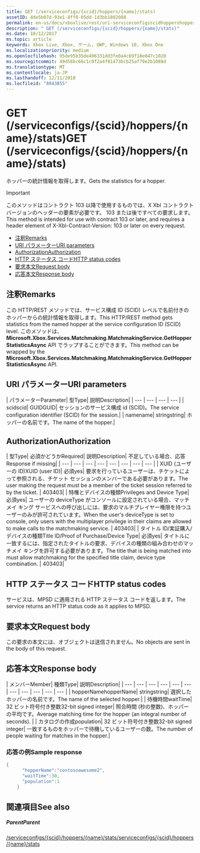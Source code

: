 ```yaml
---
title: GET (/serviceconfigs/{scid}/hoppers/{name}/stats)
assetID: 4de5b07d-93e1-8ff0-05dd-1d3bb1802088
permalink: en-us/docs/xboxlive/rest/uri-serviceconfigsscidhoppershoppernamestatsget.html
description: " GET (/serviceconfigs/{scid}/hoppers/{name}/stats)"
ms.date: 10/12/2017
ms.topic: article
keywords: Xbox Live, Xbox, ゲーム, UWP, Windows 10, Xbox One
ms.localizationpriority: medium
ms.openlocfilehash: 95de95b35de496331dd3fe0a4c69f18e047c1020
ms.sourcegitcommit: 49d58bc66c1c9f2a4f81473bcb25af79e2b1088d
ms.translationtype: MT
ms.contentlocale: ja-JP
ms.lasthandoff: 12/11/2018
ms.locfileid: "8943855"
---
```

# <a name="get-serviceconfigsscidhoppersnamestats"></a><span data-ttu-id="35231-104">GET (/serviceconfigs/{scid}/hoppers/{name}/stats)</span><span class="sxs-lookup"><span data-stu-id="35231-104">GET (/serviceconfigs/{scid}/hoppers/{name}/stats)</span></span>

<span data-ttu-id="35231-105">ホッパーの統計情報を取得します。</span><span class="sxs-lookup"><span data-stu-id="35231-105">Gets the statistics for a hopper.</span></span>

> [!IMPORTANT]
> <span data-ttu-id="35231-106">このメソッドはコントラクト 103 以降で使用するものでは、X Xbl コントラクト バージョンのヘッダーの要素が必要です。 103 または後ですべての要求します。</span><span class="sxs-lookup"><span data-stu-id="35231-106">This method is intended for use with contract 103 or later, and requires a header element of X-Xbl-Contract-Version: 103 or later on every request.</span></span>

  * [<span data-ttu-id="35231-107">注釈</span><span class="sxs-lookup"><span data-stu-id="35231-107">Remarks</span></span>](#ID4ET)
  * [<span data-ttu-id="35231-108">URI パラメーター</span><span class="sxs-lookup"><span data-stu-id="35231-108">URI parameters</span></span>](#ID4E5)
  * [<span data-ttu-id="35231-109">Authorization</span><span class="sxs-lookup"><span data-stu-id="35231-109">Authorization</span></span>](#ID4EJB)
  * [<span data-ttu-id="35231-110">HTTP ステータス コード</span><span class="sxs-lookup"><span data-stu-id="35231-110">HTTP status codes</span></span>](#ID4E3C)
  * [<span data-ttu-id="35231-111">要求本文</span><span class="sxs-lookup"><span data-stu-id="35231-111">Request body</span></span>](#ID4EFD)
  * [<span data-ttu-id="35231-112">応答本文</span><span class="sxs-lookup"><span data-stu-id="35231-112">Response body</span></span>](#ID4EQD)

<a id="ID4ET"></a>


## <a name="remarks"></a><span data-ttu-id="35231-113">注釈</span><span class="sxs-lookup"><span data-stu-id="35231-113">Remarks</span></span>
<span data-ttu-id="35231-114">この HTTP/REST メソッドでは、サービス構成 ID (SCID) レベルで名前付きのホッパーからの統計情報を取得します。</span><span class="sxs-lookup"><span data-stu-id="35231-114">This HTTP/REST method gets statistics from the named hopper at the service configuration ID (SCID) level.</span></span> <span data-ttu-id="35231-115">このメソッドは、 **Microsoft.Xbox.Services.Matchmaking.MatchmakingService.GetHopperStatisticsAsync** API でラップすることができます。</span><span class="sxs-lookup"><span data-stu-id="35231-115">This method can be wrapped by the **Microsoft.Xbox.Services.Matchmaking.MatchmakingService.GetHopperStatisticsAsync** API.</span></span>  
<a id="ID4E5"></a>


## <a name="uri-parameters"></a><span data-ttu-id="35231-116">URI パラメーター</span><span class="sxs-lookup"><span data-stu-id="35231-116">URI parameters</span></span>

| <span data-ttu-id="35231-117">パラメーター</span><span class="sxs-lookup"><span data-stu-id="35231-117">Parameter</span></span>| <span data-ttu-id="35231-118">型</span><span class="sxs-lookup"><span data-stu-id="35231-118">Type</span></span>| <span data-ttu-id="35231-119">説明</span><span class="sxs-lookup"><span data-stu-id="35231-119">Description</span></span>|
| --- | --- | --- | --- |
| <span data-ttu-id="35231-120">scid</span><span class="sxs-lookup"><span data-stu-id="35231-120">scid</span></span>| <span data-ttu-id="35231-121">GUID</span><span class="sxs-lookup"><span data-stu-id="35231-121">GUID</span></span>| <span data-ttu-id="35231-122">セッションのサービス構成 id (SCID)。</span><span class="sxs-lookup"><span data-stu-id="35231-122">The service configuration identifier (SCID) for the session.</span></span>|
| <span data-ttu-id="35231-123">name</span><span class="sxs-lookup"><span data-stu-id="35231-123">name</span></span>| <span data-ttu-id="35231-124">string</span><span class="sxs-lookup"><span data-stu-id="35231-124">string</span></span>| <span data-ttu-id="35231-125">ホッパーの名前です。</span><span class="sxs-lookup"><span data-stu-id="35231-125">The name of the hopper.</span></span>|

<a id="ID4EJB"></a>


## <a name="authorization"></a><span data-ttu-id="35231-126">Authorization</span><span class="sxs-lookup"><span data-stu-id="35231-126">Authorization</span></span>

| <span data-ttu-id="35231-127">型</span><span class="sxs-lookup"><span data-stu-id="35231-127">Type</span></span>| <span data-ttu-id="35231-128">必須かどうか</span><span class="sxs-lookup"><span data-stu-id="35231-128">Required</span></span>| <span data-ttu-id="35231-129">説明</span><span class="sxs-lookup"><span data-stu-id="35231-129">Description</span></span>| <span data-ttu-id="35231-130">不足している場合、応答</span><span class="sxs-lookup"><span data-stu-id="35231-130">Response if missing</span></span>|
| --- | --- | --- | --- | --- | --- | --- | --- |
| <span data-ttu-id="35231-131">XUID (ユーザーの ID)</span><span class="sxs-lookup"><span data-stu-id="35231-131">XUID (user ID)</span></span>| <span data-ttu-id="35231-132">必須</span><span class="sxs-lookup"><span data-stu-id="35231-132">yes</span></span>| <span data-ttu-id="35231-133">要求を行っているユーザーは、チケットによって参照される、チケット セッションのメンバーである必要があります。</span><span class="sxs-lookup"><span data-stu-id="35231-133">The user making the request must be a member of the ticket session referred to by the ticket.</span></span> | <span data-ttu-id="35231-134">403</span><span class="sxs-lookup"><span data-stu-id="35231-134">403</span></span>|
| <span data-ttu-id="35231-135">特権とデバイスの種類</span><span class="sxs-lookup"><span data-stu-id="35231-135">Privileges and Device Type</span></span>| <span data-ttu-id="35231-136">必須</span><span class="sxs-lookup"><span data-stu-id="35231-136">yes</span></span>| <span data-ttu-id="35231-137">ユーザーの deviceType がコンソールに設定されている場合、マッチメイ キング サービスへの呼び出しには、要求のマルチプレイヤー権限を持つユーザーのみが許可されています。</span><span class="sxs-lookup"><span data-stu-id="35231-137">When the user's deviceType is set to console, only users with the multiplayer privilege in their claims are allowed to make calls to the matchmaking service.</span></span> | <span data-ttu-id="35231-138">403</span><span class="sxs-lookup"><span data-stu-id="35231-138">403</span></span>|
| <span data-ttu-id="35231-139">タイトル ID/実証購入/デバイスの種類</span><span class="sxs-lookup"><span data-stu-id="35231-139">Title ID/Proof of Purchase/Device Type</span></span>| <span data-ttu-id="35231-140">必須</span><span class="sxs-lookup"><span data-stu-id="35231-140">yes</span></span>| <span data-ttu-id="35231-141">タイトルに一致するには、指定されたタイトルの要求、デバイスの種類の組み合わせのマッチメイ キングを許可する必要があります。</span><span class="sxs-lookup"><span data-stu-id="35231-141">The title that is being matched into must allow matchmaking for the specified title claim, device type combination.</span></span> | <span data-ttu-id="35231-142">403</span><span class="sxs-lookup"><span data-stu-id="35231-142">403</span></span>|

<a id="ID4E3C"></a>


## <a name="http-status-codes"></a><span data-ttu-id="35231-143">HTTP ステータス コード</span><span class="sxs-lookup"><span data-stu-id="35231-143">HTTP status codes</span></span>
<span data-ttu-id="35231-144">サービスは、MPSD に適用される HTTP ステータス コードを返します。</span><span class="sxs-lookup"><span data-stu-id="35231-144">The service returns an HTTP status code as it applies to MPSD.</span></span>  
<a id="ID4EFD"></a>


## <a name="request-body"></a><span data-ttu-id="35231-145">要求本文</span><span class="sxs-lookup"><span data-stu-id="35231-145">Request body</span></span>

<span data-ttu-id="35231-146">この要求の本文には、オブジェクトは送信されません。</span><span class="sxs-lookup"><span data-stu-id="35231-146">No objects are sent in the body of this request.</span></span>

<a id="ID4EQD"></a>


## <a name="response-body"></a><span data-ttu-id="35231-147">応答本文</span><span class="sxs-lookup"><span data-stu-id="35231-147">Response body</span></span>

| <span data-ttu-id="35231-148">メンバー</span><span class="sxs-lookup"><span data-stu-id="35231-148">Member</span></span>| <span data-ttu-id="35231-149">種類</span><span class="sxs-lookup"><span data-stu-id="35231-149">Type</span></span>| <span data-ttu-id="35231-150">説明</span><span class="sxs-lookup"><span data-stu-id="35231-150">Description</span></span>|
| --- | --- | --- | --- | --- | --- | --- | --- | --- | --- | --- |
| <span data-ttu-id="35231-151">hopperName</span><span class="sxs-lookup"><span data-stu-id="35231-151">hopperName</span></span>| <span data-ttu-id="35231-152">string</span><span class="sxs-lookup"><span data-stu-id="35231-152">string</span></span>| <span data-ttu-id="35231-153">選択したホッパーの名前です。</span><span class="sxs-lookup"><span data-stu-id="35231-153">The name of the selected hopper.</span></span>|
| <span data-ttu-id="35231-154">待機時間</span><span class="sxs-lookup"><span data-stu-id="35231-154">waitTime</span></span>| <span data-ttu-id="35231-155">32 ビット符号付き整数</span><span class="sxs-lookup"><span data-stu-id="35231-155">32-bit signed integer</span></span>| <span data-ttu-id="35231-156">照合時間 (秒の整数)、ホッパーの平均です。</span><span class="sxs-lookup"><span data-stu-id="35231-156">Average matching time for the hopper (an integral number of seconds).</span></span> |
| <span data-ttu-id="35231-157">カタログの作成</span><span class="sxs-lookup"><span data-stu-id="35231-157">population</span></span>| <span data-ttu-id="35231-158">32 ビット符号付き整数</span><span class="sxs-lookup"><span data-stu-id="35231-158">32-bit signed integer</span></span>| <span data-ttu-id="35231-159">一致するものをホッパーで待機しているユーザーの数。</span><span class="sxs-lookup"><span data-stu-id="35231-159">The number of people waiting for matches in the hopper.</span></span>|

<a id="ID4E1D"></a>


### <a name="sample-response"></a><span data-ttu-id="35231-160">応答の例</span><span class="sxs-lookup"><span data-stu-id="35231-160">Sample response</span></span>


```cpp
{
      "hopperName":"contosoawesome2",
      "waitTime":30,
      "population":1
    }


```


<a id="ID4EJE"></a>


## <a name="see-also"></a><span data-ttu-id="35231-161">関連項目</span><span class="sxs-lookup"><span data-stu-id="35231-161">See also</span></span>

<a id="ID4ELE"></a>


##### <a name="parent"></a><span data-ttu-id="35231-162">Parent</span><span class="sxs-lookup"><span data-stu-id="35231-162">Parent</span></span>  

[<span data-ttu-id="35231-163">/serviceconfigs/{scid}/hoppers/{name}/stats</span><span class="sxs-lookup"><span data-stu-id="35231-163">/serviceconfigs/{scid}/hoppers/{name}/stats</span></span>](uri-serviceconfigsscidhoppershoppernamestats.md)
